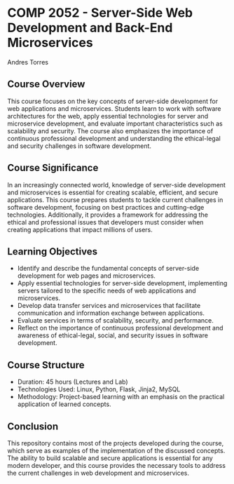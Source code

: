 # COMP 2052 - Server-Side Web Development and Back-End Microservices
Andres Torres
## Course Overview

This course focuses on the key concepts of server-side development for web applications and microservices. Students learn to work with software architectures for the web, apply essential technologies for server and microservice development, and evaluate important characteristics such as scalability and security. The course also emphasizes the importance of continuous professional development and understanding the ethical-legal and security challenges in software development.

## Course Significance

In an increasingly connected world, knowledge of server-side development and microservices is essential for creating scalable, efficient, and secure applications. This course prepares students to tackle current challenges in software development, focusing on best practices and cutting-edge technologies. Additionally, it provides a framework for addressing the ethical and professional issues that developers must consider when creating applications that impact millions of users.

## Learning Objectives

- Identify and describe the fundamental concepts of server-side development for web pages and microservices.
- Apply essential technologies for server-side development, implementing servers tailored to the specific needs of web applications and microservices.
- Develop data transfer services and microservices that facilitate communication and information exchange between applications.
- Evaluate services in terms of scalability, security, and performance.
- Reflect on the importance of continuous professional development and awareness of ethical-legal, social, and security issues in software development.

## Course Structure

- Duration: 45 hours (Lectures and Lab)
- Technologies Used: Linux, Python, Flask, Jinja2, MySQL
- Methodology: Project-based learning with an emphasis on the practical application of learned concepts.

## Conclusion

This repository contains most of the projects developed during the course, which serve as examples of the implementation of the discussed concepts. The ability to build scalable and secure applications is essential for any modern developer, and this course provides the necessary tools to address the current challenges in web development and microservices.

